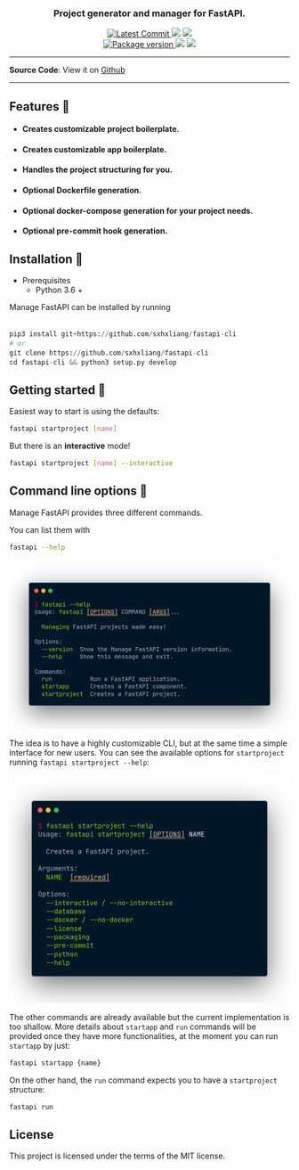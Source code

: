 <h3 align="center">
    <strong>Project generator and manager for FastAPI.</strong>
</h3>
<p align="center">
    <a href="https://github.com/sxhxliang/fastapi-cli" target="_blank">
        <img src="https://img.shields.io/github/last-commit/sxhxliang/fastapi-cli?style=for-the-badge" alt="Latest Commit">
    </a>
        <img src="https://img.shields.io/github/workflow/status/sxhxliang/fastapi-cli/Test?style=for-the-badge">
        <img src="https://img.shields.io/codecov/c/github/sxhxliang/fastapi-cli?style=for-the-badge">
    <br />
    <a href="https://pypi.org/project/manage-fastapi" target="_blank">
        <img src="https://img.shields.io/pypi/v/manage-fastapi?style=for-the-badge" alt="Package version">
    </a>
    <img src="https://img.shields.io/pypi/pyversions/manage-fastapi?style=for-the-badge">
    <img src="https://img.shields.io/github/license/sxhxliang/fastapi-cli?style=for-the-badge">
</p>




---

**Source Code**: View it on [Github](https://github.com/sxhxliang/fastapi-cli)

---

##  Features 🚀

* #### Creates customizable **project boilerplate.**
* #### Creates customizable **app boilerplate.**
* #### Handles the project structuring for you.
* #### Optional Dockerfile generation.
* #### Optional docker-compose generation for your project needs.
* #### Optional pre-commit hook generation.


## Installation 📌

* Prerequisites
    * Python 3.6 +

Manage FastAPI can be installed by running 

```python

pip3 install git+https://github.com/sxhxliang/fastapi-cli
# or
git clone https://github.com/sxhxliang/fastapi-cli
cd fastapi-cli && python3 setup.py develop
```


## Getting started 🎈

Easiest way to start is using the defaults:

```bash
fastapi startproject [name]
```

But there is an **interactive** mode!

```bash
fastapi startproject [name] --interactive
```



## Command line options 🧰

Manage FastAPI provides three different commands. 

You can list them with

```bash
fastapi --help
```

<img src="docs/docs_assets/fastapi-help.png" width=600>

The idea is to have a highly customizable CLI, but at the same time a simple interface for new users. You can see the available options for `startproject` running `fastapi startproject --help`:

<img src="docs/docs_assets/startproject-help.png" width=600>

The other commands are already available but the current implementation is too shallow. More details about `startapp` and `run` commands will be provided once they have more functionalities, at the moment you can run `startapp` by just:

```bash
fastapi startapp {name}
```

On the other hand, the `run` command expects you to have a `startproject` structure:

```bash
fastapi run
```

## License

This project is licensed under the terms of the MIT license.
